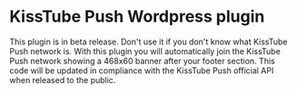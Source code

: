 # KissTube Push Wordpress plugin

This plugin is in beta release. Don't use it if you don't know what KissTube Push network is.
With this plugin you will automatically join the KissTube Push network showing a 468x60 banner after your footer section.
This code will be updated in compliance with the KissTube Push official API when released to the public.

